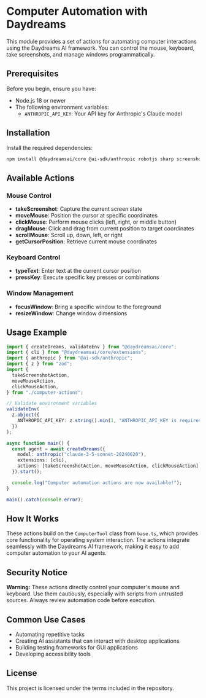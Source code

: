 # Computer Automation with Daydreams

This module provides a set of actions for automating computer interactions using the Daydreams AI framework. You can control the mouse, keyboard, take screenshots, and manage windows programmatically.

## Prerequisites

Before you begin, ensure you have:

- Node.js 18 or newer
- The following environment variables:
  - `ANTHROPIC_API_KEY`: Your API key for Anthropic's Claude model

## Installation

Install the required dependencies:

```bash
npm install @daydreamsai/core @ai-sdk/anthropic robotjs sharp screenshot-desktop uuid
```

## Available Actions

### Mouse Control

- **takeScreenshot**: Capture the current screen state
- **moveMouse**: Position the cursor at specific coordinates
- **clickMouse**: Perform mouse clicks (left, right, or middle button)
- **dragMouse**: Click and drag from current position to target coordinates
- **scrollMouse**: Scroll up, down, left, or right
- **getCursorPosition**: Retrieve current mouse coordinates

### Keyboard Control

- **typeText**: Enter text at the current cursor position
- **pressKey**: Execute specific key presses or combinations

### Window Management

- **focusWindow**: Bring a specific window to the foreground
- **resizeWindow**: Change window dimensions

## Usage Example

```typescript
import { createDreams, validateEnv } from "@daydreamsai/core";
import { cli } from "@daydreamsai/core/extensions";
import { anthropic } from "@ai-sdk/anthropic";
import { z } from "zod";
import {
  takeScreenshotAction,
  moveMouseAction,
  clickMouseAction,
} from "./computer-actions";

// Validate environment variables
validateEnv(
  z.object({
    ANTHROPIC_API_KEY: z.string().min(1, "ANTHROPIC_API_KEY is required"),
  })
);

async function main() {
  const agent = await createDreams({
    model: anthropic("claude-3-5-sonnet-20240620"),
    extensions: [cli],
    actions: [takeScreenshotAction, moveMouseAction, clickMouseAction],
  }).start();

  console.log("Computer automation actions are now available!");
}

main().catch(console.error);
```

## How It Works

These actions build on the `ComputerTool` class from `base.ts`, which provides core functionality for operating system interaction. The actions integrate seamlessly with the Daydreams AI framework, making it easy to add computer automation to your AI agents.

## Security Notice

**Warning:** These actions directly control your computer's mouse and keyboard. Use them cautiously, especially with scripts from untrusted sources. Always review automation code before execution.

## Common Use Cases

- Automating repetitive tasks
- Creating AI assistants that can interact with desktop applications
- Building testing frameworks for GUI applications
- Developing accessibility tools

## License

This project is licensed under the terms included in the repository.
